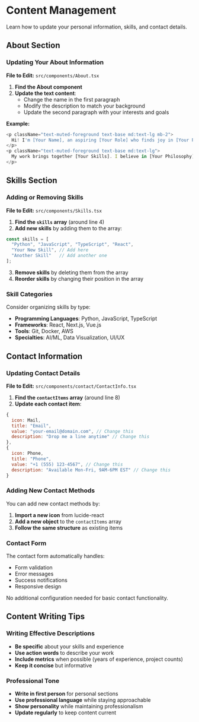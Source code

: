 
# Content Management

Learn how to update your personal information, skills, and contact details.

## About Section

### Updating Your About Information

**File to Edit:** `src/components/About.tsx`

1. **Find the About component**
2. **Update the text content**:
   - Change the name in the first paragraph
   - Modify the description to match your background
   - Update the second paragraph with your interests and goals

**Example:**
```javascript
<p className="text-muted-foreground text-base md:text-lg mb-2">
  Hi! I'm [Your Name], an aspiring [Your Role] who finds joy in [Your Passion]. 
</p>
<p className="text-muted-foreground text-base md:text-lg">
  My work brings together [Your Skills]. I believe in [Your Philosophy].
</p>
```

## Skills Section

### Adding or Removing Skills

**File to Edit:** `src/components/Skills.tsx`

1. **Find the `skills` array** (around line 4)
2. **Add new skills** by adding them to the array:

```javascript
const skills = [
  "Python", "JavaScript", "TypeScript", "React", 
  "Your New Skill", // Add here
  "Another Skill"   // Add another one
];
```

3. **Remove skills** by deleting them from the array
4. **Reorder skills** by changing their position in the array

### Skill Categories

Consider organizing skills by type:
- **Programming Languages**: Python, JavaScript, TypeScript
- **Frameworks**: React, Next.js, Vue.js
- **Tools**: Git, Docker, AWS
- **Specialties**: AI/ML, Data Visualization, UI/UX

## Contact Information

### Updating Contact Details

**File to Edit:** `src/components/contact/ContactInfo.tsx`

1. **Find the `contactItems` array** (around line 8)
2. **Update each contact item**:

```javascript
{
  icon: Mail,
  title: "Email",
  value: "your-email@domain.com", // Change this
  description: "Drop me a line anytime" // Change this
},
{
  icon: Phone,
  title: "Phone", 
  value: "+1 (555) 123-4567", // Change this
  description: "Available Mon-Fri, 9AM-6PM EST" // Change this
}
```

### Adding New Contact Methods

You can add new contact methods by:
1. **Import a new icon** from lucide-react
2. **Add a new object** to the `contactItems` array
3. **Follow the same structure** as existing items

### Contact Form

The contact form automatically handles:
- Form validation
- Error messages
- Success notifications
- Responsive design

No additional configuration needed for basic contact functionality.

## Content Writing Tips

### Writing Effective Descriptions

- **Be specific** about your skills and experience
- **Use action words** to describe your work
- **Include metrics** when possible (years of experience, project counts)
- **Keep it concise** but informative

### Professional Tone

- **Write in first person** for personal sections
- **Use professional language** while staying approachable
- **Show personality** while maintaining professionalism
- **Update regularly** to keep content current
